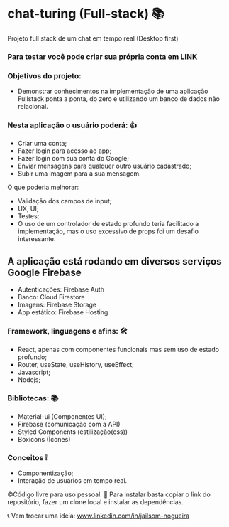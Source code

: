 # chat-turing (Full-stack) 📚

Projeto full stack de um chat em tempo real (Desktop first) 

### Para testar você pode criar sua própria conta em [LINK](https://chat-turing.web.app) 

### Objetivos do projeto:
- Demonstrar conhecimentos na implementação de uma aplicação Fullstack ponta a ponta, do zero e utilizando um banco de dados não relacional.

### Nesta aplicação o usuário poderá: 👍
- Criar uma conta;
- Fazer login para acesso ao app;
- Fazer login com sua conta do Google;
- Enviar mensagens para qualquer outro usuário cadastrado;
- Subir uma imagem para a sua mensagem.

O que poderia melhorar: 
- Validação dos campos de input;
- UX, UI;
- Testes;
- O uso de um controlador de estado profundo teria facilitado a implementação, mas o uso excessivo de props foi um desafio interessante.

## A aplicação está rodando em diversos serviços Google Firebase
- Autenticações: Firebase Auth
- Banco: Cloud Firestore
- Imagens: Firebase Storage
- App estático: Firebase Hosting

### Framework, linguagens e afins: 🛠
- React, apenas com componentes funcionais mas sem uso de estado profundo;
- Router, useState, useHistory, useEffect;
- Javascript;
- Nodejs;

### Bibliotecas: 📚
- Material-ui (Componentes UI);
- Firebase (comunicação com a API)
- Styled Components (estilização(css))
- Boxicons (Ícones)

### Conceitos ❕
- Componentização;
- Interação de usuários em tempo real.

©Código livre para uso pessoal. 🎁
Para instalar basta copiar o link do repositório, fazer um clone local e instalar as dependências. 

📞 Vem trocar uma idéia: www.linkedin.com/in/jailsom-nogueira
